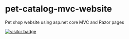 # pet-catalog-mvc-website
Pet shop website using asp.net core MVC and Razor pages

[<img src="https://visitor-badge.glitch.me/badge?page_id=Ethan-S-Dev.pet-catalog-mvc-website" alt="visitor badge" title="visitor"/>][github]


[github]: https://github.com/Ethan-S-Dev/pet-catalog-mvc-website

